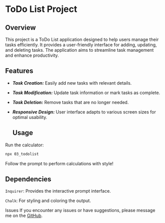 # ToDo List Project

## Overview

This project is a ToDo List application designed to help users manage their tasks efficiently. It provides a user-friendly interface for adding, updating, and deleting tasks. The application aims to streamline task management and enhance productivity.

## Features

- ***Task Creation:***  Easily add new tasks with relevant details.
- ***Task Modification:*** Update task information or mark tasks as complete.
- ***Task Deletion:*** Remove tasks that are no longer needed.
- ***Responsive Design:*** User interface adapts to various screen sizes for optimal usability.

  ## Usage
Run the calculator:
```bash
npx 03_todolist
```
Follow the prompt to perform calculations with style!

## Dependencies
`Inquirer`: Provides the interactive prompt interface.

`Chalk`: For styling and coloring the output.

Issues
If you encounter any issues or have suggestions, please message me on the [GitHub](https://github.com/IqraZainab23).
 
